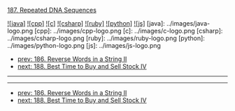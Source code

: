 [187. Repeated DNA Sequences](https://leetcode.com/problems/repeated-dna-sequences/)

[![java]](../java/187-repeated-dna-sequences.md)
[![cpp]](../cpp/187-repeated-dna-sequences.md)
[![c]](../c/187-repeated-dna-sequences.md)
[![csharp]](../csharp/187-repeated-dna-sequences.md)
[![ruby]](../ruby/187-repeated-dna-sequences.md)
[![python]](../python/187-repeated-dna-sequences.md)
[![js]](../js/187-repeated-dna-sequences.md)
[java]: ../images/java-logo.png
[cpp]: ../images/cpp-logo.png
[c]: ../images/c-logo.png
[csharp]: ../images/csharp-logo.png
[ruby]: ../images/ruby-logo.png
[python]: ../images/python-logo.png
[js]: ../images/js-logo.png

- [prev: 186. Reverse Words in a String II](186-reverse-words-in-a-string-ii.md)
- [next: 188. Best Time to Buy and Sell Stock IV](188-best-time-to-buy-and-sell-stock-iv.md)

---



---

- [prev: 186. Reverse Words in a String II](186-reverse-words-in-a-string-ii.md)
- [next: 188. Best Time to Buy and Sell Stock IV](188-best-time-to-buy-and-sell-stock-iv.md)
